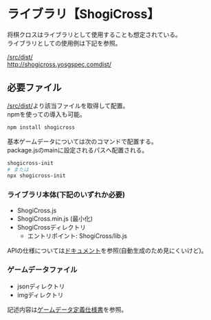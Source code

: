 # ライブラリ【ShogiCross】
将棋クロスはライブラリとして使用することも想定されている。  
ライブラリとしての使用例は下記を参照。

[/src/dist/](/src/dist/)  
http://shogicross.yosgspec.comdist/  

## 必要ファイル
[/src/dist/](/src/dist/)より該当ファイルを取得して配置。  
npmを使っての導入も可能。
```sh
npm install shogicross
```
基本ゲームデータについては次のコマンドで配置する。  
package.jsのmainに設定されるパスへ配置される。
```sh
shogicross-init
# または
npx shogicross-init
```


### ライブラリ本体(下記のいずれか必要)
* ShogiCross.js
* ShogiCross.min.js (最小化)
* ShogiCrossディレクトリ
  * エントリポイント: ShogiCross/lib.js

APIの仕様については[ドキュメント](http://shogicross.yosgspec.comdoc/api/)を参照(自動生成のため見にくいけど)。

### ゲームデータファイル
* jsonディレクトリ
* imgディレクトリ

記述内容は[ゲームデータ定義仕様書](/doc/json/README.md)を参照。
